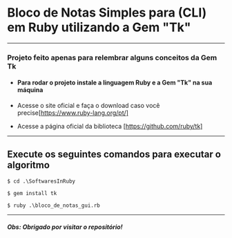 # Bloco de Notas Simples para (CLI) em Ruby utilizando a Gem "Tk"
---
### Projeto feito apenas para relembrar alguns conceitos da Gem Tk

* #### Para rodar o projeto instale a linguagem Ruby e a Gem "Tk" na sua máquina

* Acesse o site oficial e faça o download caso você precise[https://www.ruby-lang.org/pt/]

* Acesse a página oficial da biblioteca [https://github.com/ruby/tk]

---

## Execute os seguintes comandos para executar o algoritmo

```
$ cd .\SoftwaresInRuby

$ gem install tk

$ ruby .\bloco_de_notas_gui.rb
```

---

##### Obs: Obrigado por visitar o repositório!